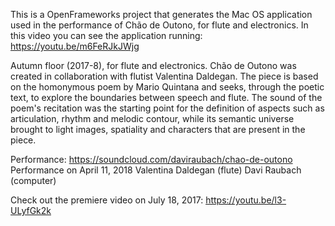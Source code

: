 This is a OpenFrameworks project that generates the Mac OS application used in the performance of Chão de Outono, for flute and electronics. 
In this video you can see the application running: https://youtu.be/m6FeRJkJWjg

Autumn floor (2017-8), for flute and electronics.
Chão de Outono was created in collaboration with flutist Valentina Daldegan. The piece is based on the homonymous poem by Mario Quintana and seeks, through the poetic text, to explore the boundaries between speech and flute. The sound of the poem's recitation was the starting point for the definition of aspects such as articulation, rhythm and melodic contour, while its semantic universe brought to light images, spatiality and characters that are present in the piece.

Performance:  https://soundcloud.com/daviraubach/chao-de-outono
Performance on April 11, 2018
Valentina Daldegan (flute)
Davi Raubach (computer)

Check out the premiere video on July 18, 2017:  https://youtu.be/l3-ULyfGk2k
